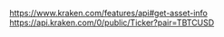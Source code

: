 https://www.kraken.com/features/api#get-asset-info
https://api.kraken.com/0/public/Ticker?pair=TBTCUSD
